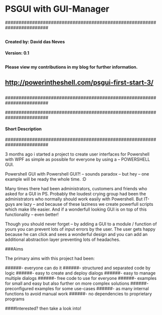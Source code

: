# PSGUI with GUI-Manager

########################################################################
##
####    Created by:   	David das Neves
####   Version:        	0.1
##  
####   Please view my contributions in my blog for further information. 
## 
##  http://powerintheshell.com/psgui-first-start-3/
##
########################################################################


########################################################################
####  Short Description
########################################################################

3 months ago i started a project to create user interfaces for Powershell with WPF as simple as possible for everyone by using a  – POWERSHELL GUI.

Powershell GUI with Powershell GUI?! – sounds paradox – but hey – one example will be ready the whole time. :D

Many times there had been administrators, customers and friends who asked for a GUI in PS. Probably the loudest crying group had been the administrators who normally should work easily with Powershell. But IT-guys are lazy – and because of these laziness we create powerfull scripts which make life easier. And if a wonderfull looking GUI is on top of this functionality – even better!

Though you should never forget – by adding a GUI to a module / function of yours you can prevent lots of input errors by the user. The user gets happy because he can click and sees a wonderful design and you can add an additional abstraction layer preventing lots of headaches.


###Aims

The primary aims with this project had been:


######- everyone can do it
######- structured and separated code by logic
######- easy to create and deploy dialogs
######- easy to manage multiple dialogs
######- free code to use for everyone
######- examples for small and easy but also further on more complex solutions
######- preconfigured examples for some use-cases
######- as many internal functions to avoid manual work
######- no dependencies to proprietary programs

 
####Interested? then take a look into!
